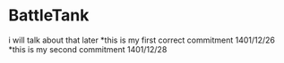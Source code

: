 # BattleTank
i will talk about that later 
*this is my first correct commitment 1401/12/26
*this is my second commitment 1401/12/28
